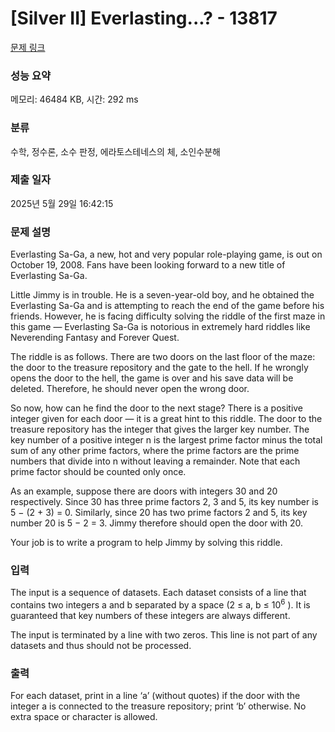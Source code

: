 # [Silver II] Everlasting...? - 13817 

[문제 링크](https://www.acmicpc.net/problem/13817) 

### 성능 요약

메모리: 46484 KB, 시간: 292 ms

### 분류

수학, 정수론, 소수 판정, 에라토스테네스의 체, 소인수분해

### 제출 일자

2025년 5월 29일 16:42:15

### 문제 설명

<p>Everlasting Sa-Ga, a new, hot and very popular role-playing game, is out on October 19, 2008. Fans have been looking forward to a new title of Everlasting Sa-Ga.</p>

<p>Little Jimmy is in trouble. He is a seven-year-old boy, and he obtained the Everlasting Sa-Ga and is attempting to reach the end of the game before his friends. However, he is facing difficulty solving the riddle of the first maze in this game — Everlasting Sa-Ga is notorious in extremely hard riddles like Neverending Fantasy and Forever Quest.</p>

<p>The riddle is as follows. There are two doors on the last floor of the maze: the door to the treasure repository and the gate to the hell. If he wrongly opens the door to the hell, the game is over and his save data will be deleted. Therefore, he should never open the wrong door.</p>

<p>So now, how can he find the door to the next stage? There is a positive integer given for each door — it is a great hint to this riddle. The door to the treasure repository has the integer that gives the larger key number. The key number of a positive integer n is the largest prime factor minus the total sum of any other prime factors, where the prime factors are the prime numbers that divide into n without leaving a remainder. Note that each prime factor should be counted only once.</p>

<p>As an example, suppose there are doors with integers 30 and 20 respectively. Since 30 has three prime factors 2, 3 and 5, its key number is 5 − (2 + 3) = 0. Similarly, since 20 has two prime factors 2 and 5, its key number 20 is 5 − 2 = 3. Jimmy therefore should open the door with 20.</p>

<p>Your job is to write a program to help Jimmy by solving this riddle.</p>

### 입력 

 <p>The input is a sequence of datasets. Each dataset consists of a line that contains two integers a and b separated by a space (2 ≤ a, b ≤ 10<sup>6</sup> ). It is guaranteed that key numbers of these integers are always different.</p>

<p>The input is terminated by a line with two zeros. This line is not part of any datasets and thus should not be processed.</p>

### 출력 

 <p>For each dataset, print in a line ‘a’ (without quotes) if the door with the integer a is connected to the treasure repository; print ‘b’ otherwise. No extra space or character is allowed.</p>

